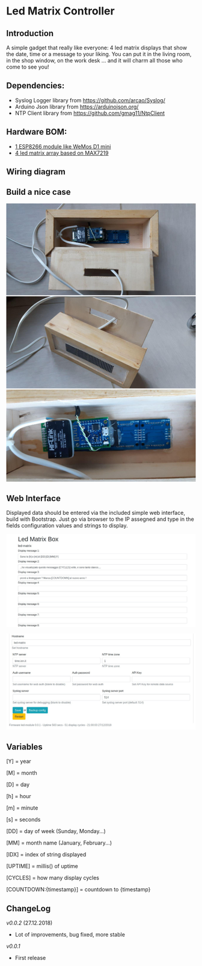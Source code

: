 Led Matrix Controller
=====================

Introduction
------------

A simple gadget that really like everyone: 4 led matrix displays that show the date, time or a message 
to your liking. You can put it in the living room, in the shop window, on the work desk ... and it will 
charm all those who come to see you!

Dependencies:
-------------

* Syslog Logger library from https://github.com/arcao/Syslog/
* Arduino Json library from https://arduinojson.org/
* NTP Client library from https://github.com/gmag11/NtpClient

Hardware BOM:
-------------

* [1 ESP8266 module like WeMos D1 mini](https://it.aliexpress.com/item/Wemos-D1-Mini-V3-0-0-WIFI-Internet-delle-Cose-Scheda-di-Sviluppo-Basata-ESP8266-CH340/32845084675.html)
* [4 led matrix array based on MAX7219](https://it.aliexpress.com/item/MAX7219-Dot-Matrix-Modulo-Microcontrollore-4-In-Un-Display-con-5-P-Linea/32841678065.html)

Wiring diagram
--------------


Build a nice case
-----------------

![Configuration](assets/led_matrix_3.jpg "")
![Configuration](assets/led_matrix_4.jpg "")
![Configuration](assets/led_matrix_5.jpg "")


Web Interface
-------------

Displayed data should be entered via the included simple web interface, build with Bootstrap. Just go via browser to the IP assegned and type in the fields configuration 
values and strings to display.

![Configuration](assets/led_matrix_1.jpg "Configuration form")

![Configuration](assets/led_matrix_2.jpg "Configuration form")

Variables
---------

[Y] = year

[M] = month

[D] = day

[h] = hour

[m] = minute

[s] = seconds

[DD] = day of week (Sunday, Monday...)

[MM] = month name (January, February...)

[IDX] = index of string displayed

[UPTIME] = millis() of uptime

[CYCLES] = how many display cycles

[COUNTDOWN:{timestamp}] = countdown to {timestamp}

ChangeLog 
---------
*v0.0.2* (27.12.2018)
- Lot of improvements, bug fixed, more stable

*v0.0.1*
- First release
